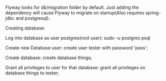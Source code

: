 Flyway looks for db/migration folder by default.
Just adding the dependency will cause Flyway to migrate on startup(Also requires spring-jdbc and postgresql).

Creating database:

Log into database as user postgres(root user):
sudo -u postgres psql

Create new Database user:
create user tester with password 'pass';

Create database:
create database things;

Grant all privileges to user for that database:
grant all privileges on database things to tester;
